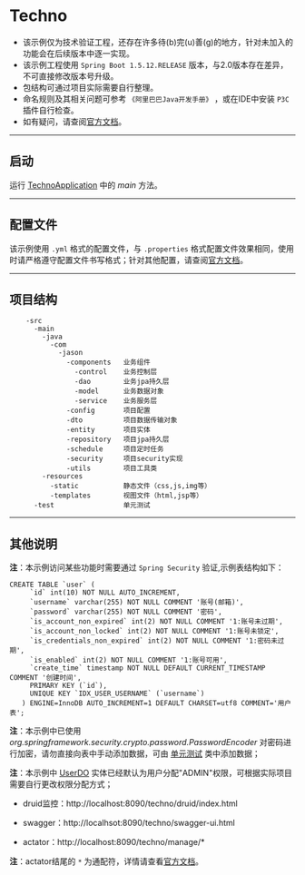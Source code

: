 # Techno

- 该示例仅为技术验证工程，还存在许多待(b)完(u)善(g)的地方，针对未加入的功能会在后续版本中逐一实现。
- 该示例工程使用 `Spring Boot 1.5.12.RELEASE` 版本，与2.0版本存在差异，不可直接修改版本号升级。
- 包结构可通过项目实际需要自行整理。
- 命名规则及其相关问题可参考 `《阿里巴巴Java开发手册》` ，或在IDE中安装 `P3C` 插件自行检查。
- 如有疑问，请查阅[官方文档](https://docs.spring.io/spring-boot/docs/1.5.12.RELEASE/reference/htmlsingle/)。

---

## 启动

运行 [TechnoApplication](https://github.com/zssjz/techno/blob/master/src/main/java/com/jason/TechnoApplication.java) 中的 _main_ 方法。

---

## 配置文件

该示例使用 `.yml` 格式的配置文件，与 `.properties` 格式配置文件效果相同，使用时请严格遵守配置文件书写格式；针对其他配置，请查阅[官方文档](https://docs.spring.io/spring-boot/docs/1.5.12.RELEASE/reference/htmlsingle/#common-application-properties)。

---

## 项目结构
```
    -src
      -main
        -java
          -com
            -jason
              -components   业务组件
                -control    业务控制层
                -dao        业务jpa持久层
                -model      业务数据对象
                -service    业务服务层
              -config       项目配置
              -dto          项目数据传输对象
              -entity       项目实体
              -repository   项目jpa持久层
              -schedule     项目定时任务
              -security     项目security实现
              -utils        项目工具类
        -resources
          -static           静态文件（css,js,img等）
          -templates        视图文件（html,jsp等）
      -test                 单元测试
```
---

## 其他说明

**注**：本示例访问某些功能时需要通过 `Spring Security` 验证,示例表结构如下：
```
CREATE TABLE `user` (
     `id` int(10) NOT NULL AUTO_INCREMENT,
     `username` varchar(255) NOT NULL COMMENT '账号(邮箱)',
     `password` varchar(255) NOT NULL COMMENT '密码',
     `is_account_non_expired` int(2) NOT NULL COMMENT '1:账号未过期',
     `is_account_non_locked` int(2) NOT NULL COMMENT '1:账号未锁定',
     `is_credentials_non_expired` int(2) NOT NULL COMMENT '1:密码未过期',
     `is_enabled` int(2) NOT NULL COMMENT '1:账号可用',
     `create_time` timestamp NOT NULL DEFAULT CURRENT_TIMESTAMP COMMENT '创建时间',
     PRIMARY KEY (`id`),
     UNIQUE KEY `IDX_USER_USERNAME` (`username`)
   ) ENGINE=InnoDB AUTO_INCREMENT=1 DEFAULT CHARSET=utf8 COMMENT='用户表';
```
**注**：本示例中已使用 _org.springframework.security.crypto.password.PasswordEncoder_ 对密码进行加密，请勿直接向表中手动添加数据，可由 [单元测试](https://github.com/zssjz/techno/blob/master/src/test/java/com/jason/config/dao/UserRepositoryTest.java) 类中添加数据；

**注**：本示例中 [UserDO](https://github.com/zssjz/techno/blob/master/src/main/java/com/jason/entity/UserDO.java) 实体已经默认为用户分配"ADMIN"权限，可根据实际项目需要自行更改权限分配方式；

- druid监控：http://localhost:8090/techno/druid/index.html

- swagger：http://localhsot:8090/techno/swagger-ui.html

- actator：http://localhost:8090/techno/manage/*

**注**：actator结尾的 `*` 为通配符，详情请查看[官方文档](https://docs.spring.io/spring-boot/docs/1.5.12.RELEASE/reference/htmlsingle/#production-ready)。